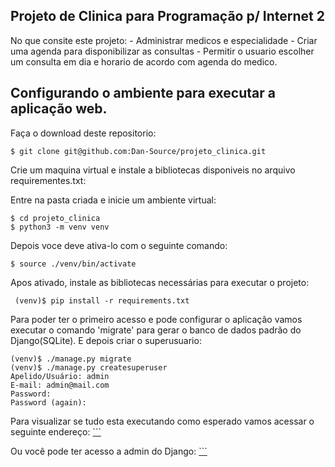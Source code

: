 ## Projeto de Clinica para Programação p/ Internet 2

No que consite este projeto:
    - Administrar medicos e especialidade
    - Criar uma agenda para disponibilizar as consultas
    - Permitir o usuario escolher um consulta em dia e horario de acordo com
    agenda do medico.

## Configurando o ambiente para executar a aplicação web.
Faça o download deste repositorio:

```
$ git clone git@github.com:Dan-Source/projeto_clinica.git
```

Crie um maquina virtual e instale a bibliotecas disponiveis no 
arquivo requirementes.txt:

Entre na pasta criada e inicie um ambiente virtual:
```
$ cd projeto_clinica
$ python3 -m venv venv
```
Depois voce deve ativa-lo com o seguinte comando:

```
$ source ./venv/bin/activate
```
Apos ativado, instale as bibliotecas necessárias para executar o projeto:
```
 (venv)$ pip install -r requirements.txt
```
Para poder ter o primeiro acesso e pode configurar o aplicação vamos executar o comando 
'migrate' para gerar o banco de dados padrão do Django(SQLite). E depois criar o superusuario:
```
(venv)$ ./manage.py migrate
(venv)$ ./manage.py createsuperuser
Apelido/Usuário: admin
E-mail: admin@mail.com
Password: 
Password (again):
```

Para visualizar se tudo esta executando como esperado vamos acessar o seguinte endereço:
[```](http://localhost:8000/)

Ou você pode ter acesso a admin do Django:
[```](http://localhost:8000/admin)

